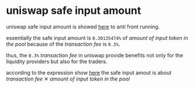 # uniswap safe input amount

uniswap safe input amount is showed [here](safe.ipynb) to anti front running.

essentially the safe input amount is `0.30135474%` of *amount of input token in the pool* because of the *transaction fee* is `0.3%`.

thus, the `0.3%` *transaction fee* in uniswap provide benefits not only for the liquidity providers but also for the traders.

according to the expression show [here](safe.ipynb) the safe input amout is about *transaction fee* ✕ *amount of input token in the pool*
